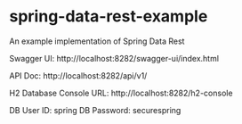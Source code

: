 # spring-data-rest-example
An example implementation of Spring Data Rest

Swagger UI: 
http://localhost:8282/swagger-ui/index.html

API Doc:
http://localhost:8282/api/v1/

H2 Database Console URL:
http://localhost:8282/h2-console

DB User ID: spring
DB Password: securespring